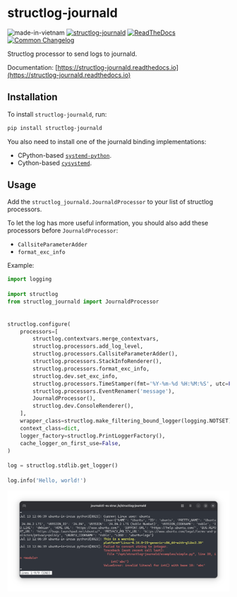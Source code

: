 # structlog-journald

![made-in-vietnam](https://madewithlove.vercel.app/vn?heart=true&colorA=%23ffcd00&colorB=%23da251d)
[![structlog-journald](https://badge.fury.io/py/structlog-journald.svg)](https://pypi.org/project/structlog-journald/)
[![ReadTheDocs](https://readthedocs.org/projects/structlog-journald/badge/?version=latest)](https://structlog-journald.readthedocs.io?badge=latest)
[![Common Changelog](https://common-changelog.org/badge.svg)](https://common-changelog.org)

Structlog processor to send logs to journald.

Documentation: [https://structlog-journald.readthedocs.io](https://structlog-journald.readthedocs.io)

Installation
------------

To install `structlog-journald`, run:

```sh
pip install structlog-journald
```

You also need to install one of the journald binding implementations:

- CPython-based [`systemd-python`](https://pypi.org/project/systemd-python/).
- Cython-based [`cysystemd`](https://pypi.org/project/cysystemd/).

Usage
-----

Add the `structlog_journald.JournaldProcessor` to your list of structlog processors.

To let the log has more useful information, you should also add these processors before `JournaldProcessor`:

- `CallsiteParameterAdder`
- `format_exc_info`

Example:

```py
import logging

import structlog
from structlog_journald import JournaldProcessor


structlog.configure(
    processors=[
        structlog.contextvars.merge_contextvars,
        structlog.processors.add_log_level,
        structlog.processors.CallsiteParameterAdder(),
        structlog.processors.StackInfoRenderer(),
        structlog.processors.format_exc_info,
        structlog.dev.set_exc_info,
        structlog.processors.TimeStamper(fmt='%Y-%m-%d %H:%M:%S', utc=False),
        structlog.processors.EventRenamer('message'),
        JournaldProcessor(),
        structlog.dev.ConsoleRenderer(),
    ],
    wrapper_class=structlog.make_filtering_bound_logger(logging.NOTSET),
    context_class=dict,
    logger_factory=structlog.PrintLoggerFactory(),
    cache_logger_on_first_use=False,
)

log = structlog.stdlib.get_logger()

log.info('Hello, world!')
```

![Journalctl](https://raw.githubusercontent.com/hongquan/structlog-journald/refs/heads/main/misc/screenshot.png)
